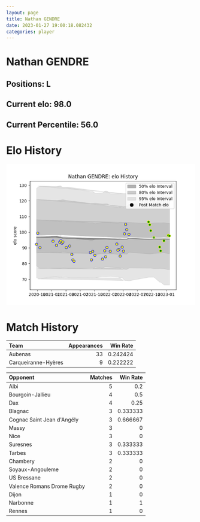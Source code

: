 ```yaml
---  
layout: page  
title: Nathan GENDRE  
date: 2023-01-27 19:00:18.082432  
categories: player  
---
```

# Nathan GENDRE

## Positions: L

## Current elo: 98.0

## Current Percentile: 56.0

# Elo History


![elo history](history_NathanGENDRE.png)
# Match History


| Team                |   Appearances |   Win Rate |
|:--------------------|--------------:|-----------:|
| Aubenas             |            33 |   0.242424 |
| Carqueiranne-Hyères |             9 |   0.222222 |

| Opponent                   |   Matches |   Win Rate |
|:---------------------------|----------:|-----------:|
| Albi                       |         5 |   0.2      |
| Bourgoin-Jallieu           |         4 |   0.5      |
| Dax                        |         4 |   0.25     |
| Blagnac                    |         3 |   0.333333 |
| Cognac Saint Jean d'Angély |         3 |   0.666667 |
| Massy                      |         3 |   0        |
| Nice                       |         3 |   0        |
| Suresnes                   |         3 |   0.333333 |
| Tarbes                     |         3 |   0.333333 |
| Chambery                   |         2 |   0        |
| Soyaux-Angouleme           |         2 |   0        |
| US Bressane                |         2 |   0        |
| Valence Romans Drome Rugby |         2 |   0        |
| Dijon                      |         1 |   0        |
| Narbonne                   |         1 |   1        |
| Rennes                     |         1 |   0        |